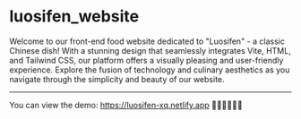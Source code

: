 # luosifen_website
Welcome to our front-end food website dedicated to "Luosifen" - a classic Chinese dish! With a stunning design that seamlessly integrates Vite, HTML, and Tailwind CSS, our platform offers a visually pleasing and user-friendly experience. Explore the fusion of technology and culinary aesthetics as you navigate through the simplicity and beauty of our website.

*****************************************************************************************************************************************************************************
You can view the demo: https://luosifen-xq.netlify.app
🥦🥦🥦🌽🌽🌽

